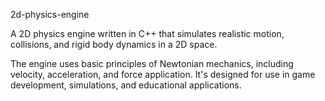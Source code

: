 2d-physics-engine

A 2D physics engine written in C++ that simulates realistic motion, collisions, and rigid body dynamics in a 2D space.

The engine uses basic principles of Newtonian mechanics, including velocity, acceleration, and force application. 
It's designed for use in game development, simulations, and educational applications.
